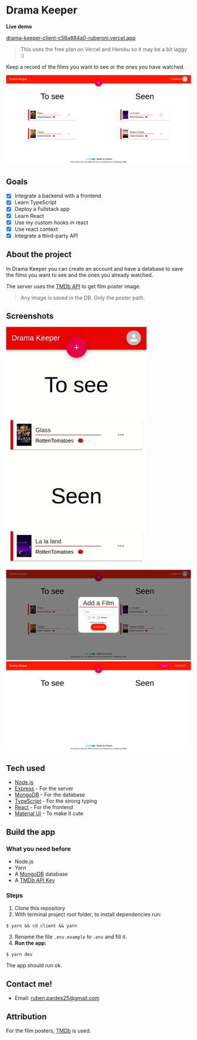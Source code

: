 # Drama Keeper

**Live demo**

[drama-keeper-client-c58a884a0-ruberoni.vercel.app](drama-keeper-client-c58a884a0-ruberoni.vercel.app)

> This uses the free plan on Vercel and Heroku
> so it may be a bit laggy :) 

Keep a record of the films you want to see or the ones you have watched.

![pc_loggedin_home](assets/readme/pc_loggedin_home.png)

## Goals

- [x] Integrate a backend with a frontend
- [x] Learn TypeScript
- [x] Deploy a Fullstack app
- [x] Learn React
- [x] Use my custom hooks in react
- [x] Use react context
- [x] Integrate a third-party API

## About the project

In Drama Keeper you can create an account and have a database to save the films you want to see and the ones you already watched.

The server uses the [TMDb API](https://www.themoviedb.org/) to get film poster image.

> Any image is saved in the DB. Only the poster path.

## Screenshots

![mobile_loggedin](assets/readme/mobile_loggedin.gif)
![pc_addfilm_loggedin](assets/readme/pc_addfilm_loggedin.png)
![pc_home_loggedout](assets/readme/pc_home_loggedout.png)

## Tech used

* [Node.js](https://nodejs.dev/)
* [Express](https://expressjs.com/) - For the server
* [MongoDB](https://www.mongodb.com/) - For the database
* [TypeScript](https://www.typescriptlang.org/) - For the strong typing
* [React](https://reactjs.org/) - For the frontend
* [Material UI](https://material-ui.com/) - To make it cute

## Build the app

### What you need before

- Node.js
- Yarn
- A [MongoDB](https://www.mongodb.com/) database
- A [TMDb API Key](https://developers.themoviedb.org/3/getting-started/introduction)

### Steps

1. Clone this repository
2. With terminal project root folder, to install dependencies run:
```
$ yarn && cd client && yarn
```
3. Rename the file `.env.example` to `.env` and fill it.
4. **Run the app:**
```
$ yarn dev
```

The app should run ok.

## Contact me!

- Email: ruben.pardes25@gmail.com

## Attribution

For the film posters, [TMDb](https://www.themoviedb.org/) is used.